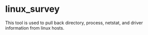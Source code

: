 # linux_survey
This tool is used to pull back directory, process, netstat, and driver information from linux hosts.
